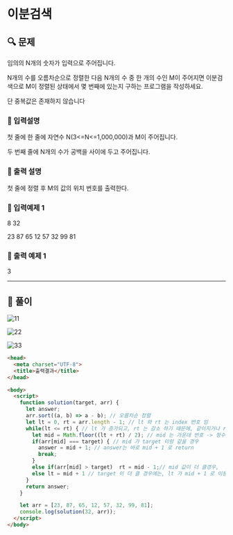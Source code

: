 # 이분검색

##  🔍 문제 
임의의 N개의 숫자가 입력으로 주어집니다.  

N개의 수를 오름차순으로 정렬한 다음 N개의 수 중 한 개의 수인 M이 주어지면 이분검색으로 M이 정렬된 상태에서 몇 번째에 있는지 구하는 프로그램을 작성하세요.   

단 중복값은 존재하지 않습니다


### 🔹 입력설명
첫 줄에 한 줄에 자연수 N(3<=N<=1,000,000)과 M이 주어집니다.

두 번째 줄에 N개의 수가 공백을 사이에 두고 주어집니다.

### 🔹 출력 설명
첫 줄에 정렬 후 M의 값의 위치 번호를 출력한다.

### 🔹 입력예제 1
8 32

23 87 65 12 57 32 99 81

### 🔹 출력 예제 1
3


----

##  📌 풀이

![11](https://user-images.githubusercontent.com/28912774/119763790-260e5e80-beeb-11eb-8ed7-e79bcb65df79.jpg)

![22](https://user-images.githubusercontent.com/28912774/119763792-26a6f500-beeb-11eb-8b30-7bb608c7bcae.jpg)

![33](https://user-images.githubusercontent.com/28912774/119763794-27d82200-beeb-11eb-8402-362a9f5e2f4c.jpg)


```html
<head>
  <meta charset="UTF-8">
  <title>출력결과</title>
</head>

<body>
  <script>
    function solution(target, arr) {
      let answer;
      arr.sort((a, b) => a - b); // 오름차순 정렬
      let lt = 0, rt = arr.length - 1; // lt 와 rt 는 index 번호 임
      while(lt <= rt) { // lt 가 증가되고, rt 는 감소 하기 때문에, 같이지거나 rt가 커킬때 break 거는것임
        let mid = Math.floor((lt + rt) / 2); // mid 는 가운데 번호 -> 정수형으로 몫만 가질 수 있게 함
        if(arr[mid] === target) { // mid 가 target 이랑 같을 경우
          answer = mid + 1; // answer는 바로 mid + 1 로 return 
          break;
        }
        else if(arr[mid] > target)  rt = mid - 1;// mid 값이 더 클경우,  rt가 mid - 1 로 이동
        else lt = mid + 1 // target 이 더 클 경우에는, lt 가 mid + 1 로 이동
      }
      return answer;
    }

    let arr = [23, 87, 65, 12, 57, 32, 99, 81];
    console.log(solution(32, arr));
  </script>
</body>
```
